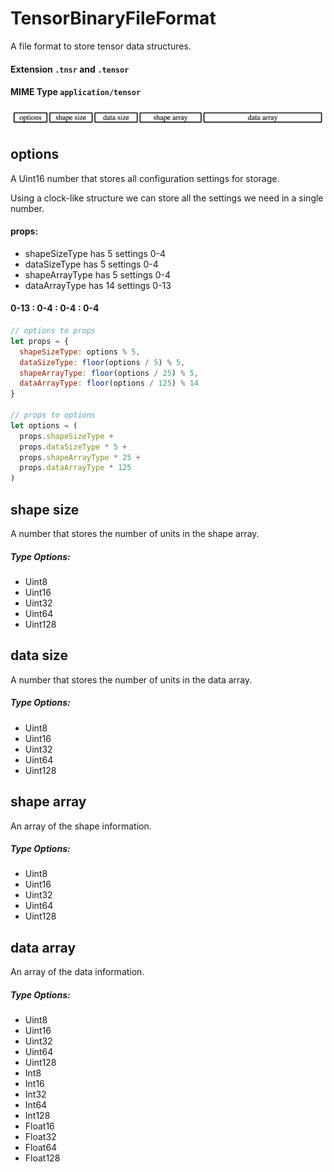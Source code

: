 # TensorBinaryFileFormat
A file format to store tensor data structures.

#### Extension `.tnsr` and `.tensor`
#### MIME Type `application/tensor`

![tensor binary](./docs/img/tensor-binary.png)

## options
A Uint16 number that stores all configuration settings for storage.

Using a clock-like structure we can store all the settings we need in a single number.

#### props:
  - shapeSizeType has 5 settings 0-4
  - dataSizeType has 5 settings 0-4
  - shapeArrayType has 5 settings 0-4
  - dataArrayType has 14 settings 0-13

#### 0-13 : 0-4 : 0-4 : 0-4
```javascript
// options to props
let props = {
  shapeSizeType: options % 5,
  dataSizeType: floor(options / 5) % 5,
  shapeArrayType: floor(options / 25) % 5,
  dataArrayType: floor(options / 125) % 14
}

// props to options
let options = (
  props.shapeSizeType +
  props.dataSizeType * 5 +
  props.shapeArrayType * 25 +
  props.dataArrayType * 125
)
```

## shape size
A number that stores the number of units in the shape array.

##### Type Options:
  - Uint8
  - Uint16
  - Uint32
  - Uint64
  - Uint128

## data size
A number that stores the number of units in the data array.

##### Type Options:
  - Uint8
  - Uint16
  - Uint32
  - Uint64
  - Uint128

## shape array
An array of the shape information.

##### Type Options:
  - Uint8
  - Uint16
  - Uint32
  - Uint64
  - Uint128

## data array
An array of the data information.

##### Type Options:
  - Uint8
  - Uint16
  - Uint32
  - Uint64
  - Uint128
  - Int8
  - Int16
  - Int32
  - Int64
  - Int128
  - Float16
  - Float32
  - Float64
  - Float128

